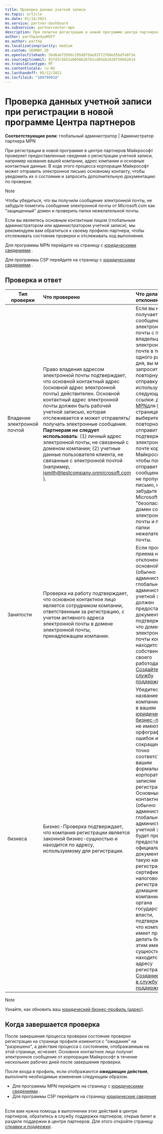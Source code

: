 ```yaml
---
title: Проверка данных учетной записи
ms.topic: article
ms.date: 01/14/2021
ms.service: partner-dashboard
ms.subservice: partnercenter-mpn
description: При попытке регистрации в новой программе центра партнеров следует проверить состояние проверки учетной записи. Сведения о предоставлении дополнительных сведений при необходимости.
author: parthpandyaMSFT
ms.author: parthp
ms.localizationpriority: medium
ms.custom: SEOMAY.20
ms.openlocfilehash: 5bd6ab7359dc295d075be937f2760e55bd7e6f3e
ms.sourcegitcommit: 837d3c5b52ab056b2b761cd85eb2426f56b62614
ms.translationtype: MT
ms.contentlocale: ru-RU
ms.lasthandoff: 05/12/2021
ms.locfileid: "109794910"
---
```

# <a name="verify-your-account-information-when-you-enroll-in-a-new-partner-center-program"></a>Проверка данных учетной записи при регистрации в новой программе Центра партнеров

**Соответствующие роли**: глобальный администратор | Администратор партнера MPN

При регистрации в новой программе в центре партнеров Майкрософт проверяет предоставленные сведения о регистрации учетной записи, например название вашей компании, адрес компании и основные контактные данные. В ходе этого процесса корпорация Майкрософт может отправить электронное письмо основному контакту, чтобы уведомить их о состоянии и запросить дополнительную документацию по проверке.

>[!NOTE]
>Чтобы убедиться, что вы получили сообщение электронной почты, не забудьте пометить сообщение электронной почты от Microsoft.com как "защищенный" домен и проверить папки нежелательной почты.

Если вы являетесь основным контактным лицом (глобальным администратором или администратором учетной записи), мы рекомендуем вам обратиться к своему профилю партнера, чтобы отслеживать состояние проверки и отслеживать ход выполнения.

Для программы MPN перейдите на страницу с [юридическими сведениями](https://partner.microsoft.com/pcv/accountsettings/connectedpartnerprofile) .

Для программы CSP перейдите на страницу с [юридическими сведениями](https://partner.microsoft.com/pcv/accountsettings/partnerprofile) .


## <a name="what-is-verified-and-how-to-respond"></a>Проверка и ответ

|**Тип проверки**   |**Что проверено**   |**Что делать, если отклонено**   |
|----------------------------|:-----------------------------------|:--------------------------------------|
|Владение электронной почтой   |Право владения адресом электронной почты подтверждает, что основной контактный адрес (основной адрес электронной почты) действителен. Основной контактный адрес электронной почты должен быть рабочей учетной записью, которая отслеживается и может отправлять/получать электронные сообщения. **Партнерам не следует использовать**: (1) личный адрес электронной почты, не связанный с доменом компании; (2) учетные данные пользователя клиента, не связанные с электронной почтой (например, jsmith@testcompany.onmicrosoft.com ).  |Если вы не получаете сообщение электронной почты с проверкой владельца по электронной почте в течение одного рабочего дня, вы можете запросить повторную отправку, используя следующие ссылки: для [MPN](https://partner.microsoft.com/pcv/accountsettings/connectedpartnerprofile)для [CSP](https://partner.microsoft.com/pcv/accountsettings/partnerprofile). На странице Профиль выберите ссылку повторно отправить подтверждение по электронной почте корпорации Майкрософт, чтобы повторно отправить вам сообщение. Чтобы не пропустить письмо, не забудьте пометить Microsoft.com как "безопасный" домен сообщений электронной почты и проверить папки нежелательной почты.|
|Занятости |Проверка на работу подтверждает, что основное контактное лицо является сотрудником компании, ответственным за регистрацию, с учетом активного адреса электронной почты в домене электронной почты, принадлежащем компании.|Если проверка приема на работу отклонена, основной контакт (обычно администратор глобального или административной учетной записи) должен предоставить документацию, подтверждающая, что домен электронной почты контакта находится под собственностью своего работодателя. [Создайте запрос в службу поддержки](https://partner.microsoft.com/dashboard/support/csp/servicerequests/create?stage=2&topicid=c34a5c81-a111-476d-11a4-81c808c37a6b).|
|бизнеса   | Бизнес-Проверка подтверждает, что компания регистрации является законной бизнес-сущностью и находится по адресу, используемому для регистрации.|Убедитесь, что название компании и адрес в вашем [юридическом бизнес-профиле](https://partner.microsoft.com/pcv/accountsettings/connectedpartnerprofile) не имеют орфографических ошибок и сокращений и точно соответствуют вашим формальным корпоративным записям регистрации. Основным контактным лицом (обычно администратор глобального или административной учетной записи) будет предложено предоставить официальную документацию, такую как регистрация или сертификат налоговой регистрации, из домашней страны компании или органа государственной власти, подтверждающая, что компания имеет право делать бизнес с этим именем сущности и находится по адресу регистрации. [Создание запроса в службу поддержки](https://partner.microsoft.com/dashboard/support/csp/servicerequests/create?stage=2&topicid=52ac28f3-d58f-99d9-9846-3df5a6477c54)|

>[!NOTE]
>Узнайте, как обновить ваш [юридический бизнес-профиль (адрес)](update-your-partner-profile.md).

## <a name="when-verification-concludes"></a>Когда завершается проверка

После завершения процесса проверки состояние проверки регистрации на странице профиля изменится с "ожидание" на "разрешено", а действия процесса с состоянием, отображаемым на этой странице, исчезнет.
Основное контактное лицо получит электронное сообщение от корпорации Майкрософт в течение нескольких рабочих дней после завершения проверки. 

После входа в профиль, если отображаются **ожидающие действия**, выполните необходимые изменения следующим образом.

- Для программы MPN перейдите на страницу с [юридическими сведениями](https://partner.microsoft.com/pcv/accountsettings/connectedpartnerprofile) .  
- Для программы CSP перейдите на страницу [юридические сведения](https://partner.microsoft.com/pcv/accountsettings/partnerprofile) .

Если вам нужна помощь в выполнении этих действий в центре партнеров, обратитесь в службу поддержки партнеров, открыв билет в разделе поддержки в центре партнеров. Для этого откройте страницу [справки и поддержки](https://partner.microsoft.com/dashboard/support/servicerequests/create?stage=2&topicid=21655de7-7dbb-4927-33a2-f60f45feadf3) .
